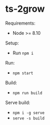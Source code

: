# ts-2grow

Requirements:
- Node >= 8.10

Setup:
- Run `npm i`

Run:
- `npm start`

Build:
- `npm run build`

Serve build:
- `npm i -g serve`
- `serve -s build`
